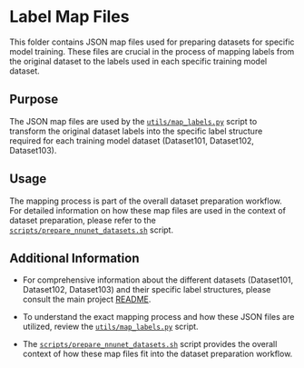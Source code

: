 # Label Map Files

This folder contains JSON map files used for preparing datasets for specific model training. These files are crucial in the process of mapping labels from the original dataset to the labels used in each specific training model dataset.

## Purpose

The JSON map files are used by the [`utils/map_labels.py`](../../utils/map_labels.py) script to transform the original dataset labels into the specific label structure required for each training model dataset (Dataset101, Dataset102, Dataset103).

## Usage

The mapping process is part of the overall dataset preparation workflow. For detailed information on how these map files are used in the context of dataset preparation, please refer to the [`scripts/prepare_nnunet_datasets.sh`](../../../scripts/prepare_nnunet_datasets.sh) script.

## Additional Information

- For comprehensive information about the different datasets (Dataset101, Dataset102, Dataset103) and their specific label structures, please consult the main project [README](../../../README.md).

- To understand the exact mapping process and how these JSON files are utilized, review the [`utils/map_labels.py`](../../utils/map_labels.py) script.

- The [`scripts/prepare_nnunet_datasets.sh`](../../../scripts/prepare_nnunet_datasets.sh) script provides the overall context of how these map files fit into the dataset preparation workflow.